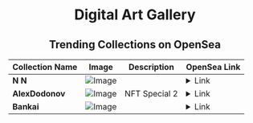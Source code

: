 <div align="center">

# Digital Art Gallery

## Trending Collections on OpenSea

| Collection Name                       | Image                                                                                     | Description                       | OpenSea Link                                                                                          |
|---------------------------------------|-------------------------------------------------------------------------------------------|-----------------------------------|--------------------------------------------------------------------------------------------------------|
| **N N** | ![Image](https://i.seadn.io/s/raw/files/cf76ee115d538b23f84bac073e627df4.gif?w=500&auto=format?w=200&auto=format) |  | <details><summary>Link</summary>[N N](https://opensea.io/collection/n-n-28)</details> |
| **AlexDodonov** | ![Image](https://i.seadn.io/s/raw/files/e8e552a4c509be2cb110e3ff9d74b0e4.png?w=500&auto=format?w=200&auto=format) | NFT Special 2 | <details><summary>Link</summary>[AlexDodonov](https://opensea.io/collection/alexdodonov)</details> |
| **Bankai** | ![Image](https://i.seadn.io/s/raw/files/8530ace38e768e853567dea1b06132d1.gif?w=500&auto=format?w=200&auto=format) |  | <details><summary>Link</summary>[Bankai](https://opensea.io/collection/bankai-237)</details> |

</div>